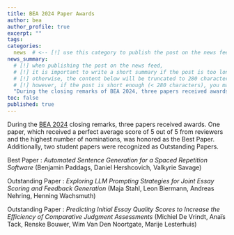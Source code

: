 ```yaml
---
title: BEA 2024 Paper Awards
author: bea
author_profile: true
excerpt: ""
tags:
categories:
  news  # <-- [!] use this category to publish the post on the news feed  
news_summary: 
  # [!] when publishing the post on the news feed,
  # [!] it is important to write a short summary if the post is too long (~several paragraphs)
  # [!] otherwise, the content below will be truncated to 280 characters on the news feed
  # [!] however, if the post is short enough (< 280 characters), you may disregard this option
  "During the closing remarks of BEA 2024, three papers received awards: one best paper and two outstanding student papers."
toc: false
published: true
---
```


During the [BEA 2024](/bea/2024/) closing remarks, three papers received awards. One paper, which received a perfect average score of 5 out of 5 from reviewers and the highest number of nominations, was honored as the Best Paper. Additionally, two student papers were recognized as Outstanding Papers.

Best Paper
: *Automated Sentence Generation for a Spaced Repetition Software* (Benjamin Paddags, Daniel Hershcovich, Valkyrie Savage)

Outstanding Paper
: *Exploring LLM Prompting Strategies for Joint Essay Scoring and Feedback Generation* (Maja Stahl, Leon Biermann, Andreas Nehring, Henning Wachsmuth)

Outstanding Paper
: *Predicting Initial Essay Quality Scores to Increase the Efficiency of Comparative Judgment Assessments* (Michiel De Vrindt, Anaïs Tack, Renske Bouwer, Wim Van Den Noortgate, Marije Lesterhuis)